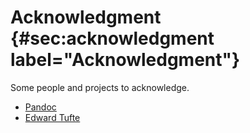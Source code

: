 # Acknowledgment {#sec:acknowledgment label="Acknowledgment"}

Some people and projects to acknowledge.

- [Pandoc](https://github.com/jgm/pandoc)
- [Edward Tufte](https://github.com/edwardtufte/tufte-css)

